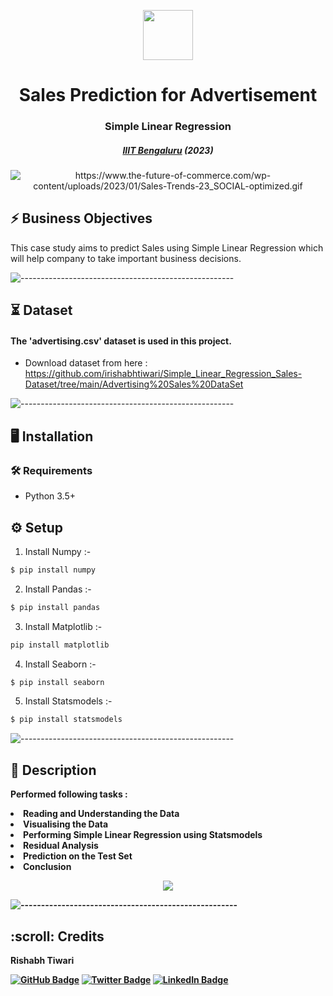 <p align="center"> 
  <img src="https://png.pngtree.com/png-vector/20220527/ourmid/pngtree-finance-graph-grow-icon-png-image_4751329.png" width="80px" height="80px">
</p>
<h1 align="center"> Sales Prediction for Advertisement </h1>
<h3 align="center">  Simple Linear Regression  </h3>
<h5 align="center">  <a href="https://www.concordia.ca/">IIIT Bengaluru</a> (2023) </h5>
<p align="center"> 
   <img src="https://www.the-future-of-commerce.com/wp-content/uploads/2023/01/Sales-Trends-23_SOCIAL-optimized.gif" alt="https://www.the-future-of-commerce.com/wp-content/uploads/2023/01/Sales-Trends-23_SOCIAL-optimized.gif">
   <h2> ⚡️ Business Objectives</h2>
   </b>This case study aims to predict Sales using Simple Linear Regression which will help company to take important business decisions. </b>
   
   ![-----------------------------------------------------](https://raw.githubusercontent.com/andreasbm/readme/master/assets/lines/rainbow.png)
   
   ## ⏳ Dataset
   
   <h4>The 'advertising.csv' dataset is used in this project. </h4> 
   
  - Download dataset from here :  https://github.com/irishabhtiwari/Simple_Linear_Regression_Sales-Dataset/tree/main/Advertising%20Sales%20DataSet
  
  
  ![-----------------------------------------------------](https://raw.githubusercontent.com/andreasbm/readme/master/assets/lines/rainbow.png)
  
  ## :desktop_computer:	Installation
  
  ### :hammer_and_wrench: Requirements
  
  * Python 3.5+
  
  ## :gear: Setup
  1. Install Numpy :-
  ```bash
  $ pip install numpy
  ```
  2. Install Pandas :-
  ```bash
  $ pip install pandas
  ```
  3. Install Matplotlib :-
  ```bash
  pip install matplotlib
  ```
  4. Install Seaborn :-
  ```bash
  $ pip install seaborn
  ```
  5. Install Statsmodels :-
   ```bash
   $ pip install statsmodels
  ```
  
  ![-----------------------------------------------------](https://raw.githubusercontent.com/andreasbm/readme/master/assets/lines/rainbow.png)
  
  
 ## 📝 Description
 
 <b> Performed following tasks : </b> 
<li><b> Reading and Understanding the Data </b> 
<li><b> Visualising the Data
<li><b> Performing Simple Linear Regression using Statsmodels </b> 
<li><b> Residual Analysis </b> 
<li><b> Prediction on the Test Set </b> 
<li><b> Conclusion </b> 
  

  
  <p align="center"> 
     <img src="https://gifdb.com/images/high/more-feature-more-sales-dey28yf8hvp0bo39.webp">
   
   
![-----------------------------------------------------](https://raw.githubusercontent.com/andreasbm/readme/master/assets/lines/rainbow.png)
 
   
 <!-- CREDITS -->
  <h2 id="credits"> :scroll: Credits</h2>
  
  Rishabh Tiwari
  
  [![GitHub Badge](https://img.shields.io/badge/GitHub-100000?style=for-the-badge&logo=github&logoColor=white)](https://github.com/irishabhtiwari)
  [![Twitter Badge](https://img.shields.io/badge/Twitter-1DA1F2?style=for-the-badge&logo=twitter&logoColor=white)](https://twitter.com/irishabhtiwari)
  [![LinkedIn Badge](https://img.shields.io/badge/LinkedIn-0077B5?style=for-the-badge&logo=linkedin&logoColor=white)](https://www.linkedin.com/in/smsrishabh)
  
  
  
  
  
